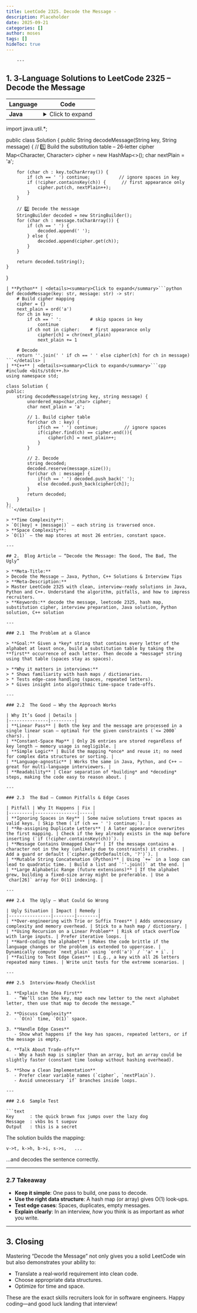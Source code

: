 ```yaml
---
title: LeetCode 2325. Decode the Message - 
description: Placeholder
date: 2025-09-21
categories: []
author: moses
tags: []
hideToc: true
---
```

        ---

## 1. 3‑Language Solutions to **LeetCode 2325 – Decode the Message**

| Language | Code |
|----------|------|
| **Java** | <details><summary>Click to expand</summary>```java
import java.util.*;

public class Solution {
    public String decodeMessage(String key, String message) {
        // 1️⃣ Build the substitution table – 26‑letter cipher
        Map<Character, Character> cipher = new HashMap<>();
        char nextPlain = 'a';

        for (char ch : key.toCharArray()) {
            if (ch == ' ') continue;           // ignore spaces in key
            if (!cipher.containsKey(ch)) {      // first appearance only
                cipher.put(ch, nextPlain++);
            }
        }

        // 2️⃣ Decode the message
        StringBuilder decoded = new StringBuilder();
        for (char ch : message.toCharArray()) {
            if (ch == ' ') {
                decoded.append(' ');
            } else {
                decoded.append(cipher.get(ch));
            }
        }

        return decoded.toString();
    }
}
```</details> |
| **Python** | <details><summary>Click to expand</summary>```python
def decodeMessage(key: str, message: str) -> str:
    # Build cipher mapping
    cipher = {}
    next_plain = ord('a')
    for ch in key:
        if ch == ' ':           # skip spaces in key
            continue
        if ch not in cipher:    # first appearance only
            cipher[ch] = chr(next_plain)
            next_plain += 1

    # Decode
    return ''.join(' ' if ch == ' ' else cipher[ch] for ch in message)
```</details> |
| **C++** | <details><summary>Click to expand</summary>```cpp
#include <bits/stdc++.h>
using namespace std;

class Solution {
public:
    string decodeMessage(string key, string message) {
        unordered_map<char,char> cipher;
        char next_plain = 'a';

        // 1. Build cipher table
        for(char ch : key) {
            if(ch == ' ') continue;          // ignore spaces
            if(cipher.find(ch) == cipher.end()){
                cipher[ch] = next_plain++;
            }
        }

        // 2. Decode
        string decoded;
        decoded.reserve(message.size());
        for(char ch : message) {
            if(ch == ' ') decoded.push_back(' ');
            else decoded.push_back(cipher[ch]);
        }
        return decoded;
    }
};
```</details> |

> **Time Complexity**:  
> `O(|key| + |message|)` – each string is traversed once.  
> **Space Complexity**:  
> `O(1)` – the map stores at most 26 entries, constant space.

---

## 2.  Blog Article – “Decode the Message: The Good, The Bad, The Ugly”

> **Meta‑Title:**  
> Decode the Message – Java, Python, C++ Solutions & Interview Tips  
> **Meta‑Description:**  
> Master LeetCode 2325 with clean, interview‑ready solutions in Java, Python and C++. Understand the algorithm, pitfalls, and how to impress recruiters.  
> **Keywords:** decode the message, leetcode 2325, hash map, substitution cipher, interview preparation, Java solution, Python solution, C++ solution

---

### 2.1  The Problem at a Glance

> **Goal:** Given a *key* string that contains every letter of the alphabet at least once, build a substitution table by taking the **first** occurrence of each letter. Then decode a *message* string using that table (spaces stay as spaces).

> **Why it matters in interviews:**  
> * Shows familiarity with hash maps / dictionaries.  
> * Tests edge‑case handling (spaces, repeated letters).  
> * Gives insight into algorithmic time‑space trade‑offs.

---

### 2.2  The Good – Why the Approach Works

| Why It’s Good | Details |
|---------------|---------|
| **Linear Pass** | Both the key and the message are processed in a single linear scan – optimal for the given constraints (`<= 2000` chars). |
| **Constant‑Space Map** | Only 26 entries are stored regardless of key length – memory usage is negligible. |
| **Simple Logic** | Build the mapping *once* and reuse it; no need for complex data structures or sorting. |
| **Language‑agnostic** | Works the same in Java, Python, and C++ – great for multi‑language interviewers. |
| **Readability** | Clear separation of *building* and *decoding* steps, making the code easy to reason about. |

---

### 2.3  The Bad – Common Pitfalls & Edge Cases

| Pitfall | Why It Happens | Fix |
|---------|----------------|-----|
| **Ignoring Spaces in Key** | Some naïve solutions treat spaces as valid keys. | Skip them (`if (ch == ' ') continue;`). |
| **Re‑assigning Duplicate Letters** | A later appearance overwrites the first mapping. | Check if the key already exists in the map before inserting (`if (!cipher.containsKey(ch))`). |
| **Message Contains Unmapped Char** | If the message contains a character not in the key (unlikely due to constraints) it crashes. | Add a guard or default (`cipher.getOrDefault(ch, '?')`). |
| **Mutable String Concatenation (Python)** | Using `+=` in a loop can lead to quadratic time. | Build a list and `''.join()` at the end. |
| **Large Alphabetic Range (future extensions)** | If the alphabet grew, building a fixed‑size array might be preferable. | Use a `char[26]` array for O(1) indexing. |

---

### 2.4  The Ugly – What Could Go Wrong

| Ugly Situation | Impact | Remedy |
|----------------|--------|--------|
| **Over‑engineering with Trie or Suffix Trees** | Adds unnecessary complexity and memory overhead. | Stick to a hash map / dictionary. |
| **Using Recursion on a Linear Problem** | Risk of stack overflow with large inputs. | Prefer iterative loops. |
| **Hard‑coding the alphabet** | Makes the code brittle if the language changes or the problem is extended to uppercase. | Dynamically compute `next_plain` using `ord('a')` / `'a' + i`. |
| **Failing to Test Edge Cases** | E.g., a key with all 26 letters repeated many times. | Write unit tests for the extreme scenarios. |

---

### 2.5  Interview‑Ready Checklist

1. **Explain the Idea First**  
   - “We’ll scan the key, map each new letter to the next alphabet letter, then use that map to decode the message.”

2. **Discuss Complexity**  
   - `O(n)` time, `O(1)` space.

3. **Handle Edge Cases**  
   - Show what happens if the key has spaces, repeated letters, or if the message is empty.

4. **Talk About Trade‑offs**  
   - Why a hash map is simpler than an array, but an array could be slightly faster (constant time lookup without hashing overhead).

5. **Show a Clean Implementation**  
   - Prefer clear variable names (`cipher`, `nextPlain`).  
   - Avoid unnecessary `if` branches inside loops.

---

### 2.6  Sample Test

```text
Key      : the quick brown fox jumps over the lazy dog
Message  : vkbs bs t suepuv
Output   : this is a secret
```

The solution builds the mapping:

```
v->t, k->h, b->i, s->s,   ...
```

…and decodes the sentence correctly.

---

### 2.7  Takeaway

- **Keep it simple**: One pass to build, one pass to decode.  
- **Use the right data structure**: A hash map (or array) gives O(1) look‑ups.  
- **Test edge cases**: Spaces, duplicates, empty messages.  
- **Explain clearly**: In an interview, *how* you think is as important as *what* you write.

---

## 3.  Closing

Mastering “Decode the Message” not only gives you a solid LeetCode win but also demonstrates your ability to:

- Translate a real‑world requirement into clean code.  
- Choose appropriate data structures.  
- Optimize for time and space.  

These are the exact skills recruiters look for in software engineers. Happy coding—and good luck landing that interview!